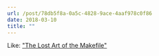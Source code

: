 ```yaml
---
url: /post/78db5f8a-0a5c-4828-9ace-4aaf978c0f86
date: 2018-03-10
title: ""
---
```





Like: ["The Lost Art of the Makefile"
](http://www.olioapps.com/blog/the-lost-art-of-the-makefile/
)
